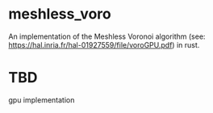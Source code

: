 # meshless_voro
An implementation of the Meshless Voronoi algorithm (see: https://hal.inria.fr/hal-01927559/file/voroGPU.pdf) in rust.

# TBD
gpu implementation
